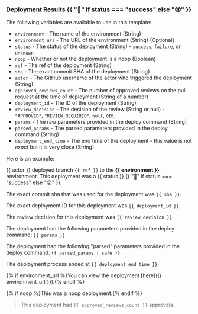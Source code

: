 ### Deployment Results {{ ":rocket:" if status === "success" else ":cry:" }}

The following variables are available to use in this template:

- `environment` - The name of the environment (String)
- `environment_url` - The URL of the environment (String) {Optional}
- `status` - The status of the deployment (String) - `success`, `failure`, or `unknown`
- `noop` - Whether or not the deployment is a noop (Boolean)
- `ref` - The ref of the deployment (String)
- `sha` - The exact commit SHA of the deployment (String)
- `actor` - The GitHub username of the actor who triggered the deployment (String)
- `approved_reviews_count` - The number of approved reviews on the pull request at the time of deployment (String of a number)
- `deployment_id` - The ID of the deployment (String)
- `review_decision` - The decision of the review (String or null) - `"APPROVED"`, `"REVIEW_REQUIRED"`, `null`, etc.
- `params` - The raw parameters provided in the deploy command (String)
- `parsed_params` - The parsed parameters provided in the deploy command (String)
- `deployment_end_time` - The end time of the deployment - this value is not _exact_ but it is very close (String)

Here is an example:

{{ actor }} deployed branch `{{ ref }}` to the **{{ environment }}** environment. This deployment was a {{ status }} {{ ":rocket:" if status === "success" else ":cry:" }}.

The exact commit sha that was used for the deployment was `{{ sha }}`.

The exact deployment ID for this deployment was `{{ deployment_id }}`.

The review decision for this deployment was `{{ review_decision }}`.

The deployment had the following parameters provided in the deploy command: `{{ params }}`

The deployment had the following "parsed" parameters provided in the deploy command: `{{ parsed_params | safe }}`

The deployment process ended at `{{ deployment_end_time }}`.

{% if environment_url %}You can view the deployment [here]({{ environment_url }}).{% endif %}

{% if noop %}This was a noop deployment.{% endif %}

> This deployment had `{{ approved_reviews_count }}` approvals.

